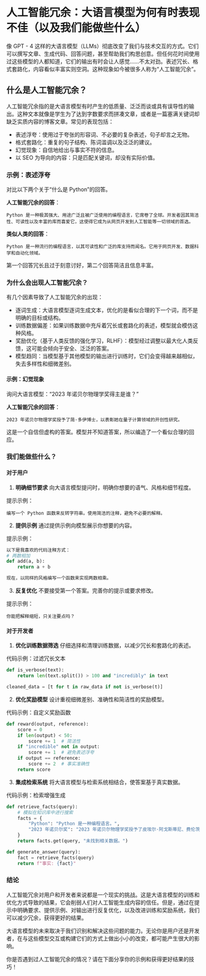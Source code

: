 # 人工智能冗余：大语言模型为何有时表现不佳（以及我们能做些什么）

像 GPT - 4 这样的大语言模型（LLMs）彻底改变了我们与技术交互的方式。它们可以撰写文章、生成代码、回答问题，甚至帮助我们构思创意。但任何花时间使用过这些模型的人都知道，它们的输出有时会让人感觉……不太对劲。表述冗长、格式套路化，内容看似丰富实则空洞。这种现象如今被很多人称为“人工智能冗余”。

## 什么是人工智能冗余？
人工智能冗余指的是大语言模型有时产生的低质量、泛泛而谈或具有误导性的输出。这种文本就像是学生为了达到字数要求而拼凑文章，或者是一篇塞满关键词却缺乏实质内容的博客文章。常见的表现包括：
- 表述浮夸：使用过于夸张的形容词、不必要的复杂表述，句子却言之无物。
- 格式套路化：重复的句子结构、陈词滥调以及泛泛的建议。
- 幻觉现象：自信地给出与事实不符的信息。
- 以 SEO 为导向的内容：只是匹配关键词，却没有实际价值。

### 示例：表述浮夸
对比以下两个关于“什么是 Python”的回答。

**人工智能冗余的回答**：
```
Python 是一种极其强大、用途广泛且被广泛使用的编程语言，它席卷了全球。开发者因其简洁性、可读性以及丰富的库而喜爱它，这使得它成为从网页开发到人工智能等一切领域的首选。
```
**类似人类的回答**：
```
Python 是一种流行的编程语言，以其可读性和广泛的库支持而闻名。它用于网页开发、数据科学和自动化领域。
```
第一个回答冗长且过于刻意讨好，第二个回答简洁且信息丰富。

### 为什么会出现人工智能冗余？
有几个因素导致了人工智能冗余的出现：
- 逐词生成：大语言模型逐词生成文本，优化的是看似合理的下一个词，而不是明确的目标或结构。
- 训练数据偏差：如果训练数据中充斥着冗长或套路化的表述，模型就会模仿这种风格。
- 奖励优化（基于人类反馈的强化学习，RLHF）：模型经过调整以最大化人类反馈，这可能会倾向于安全、泛泛的答案。
- 模型趋同：当模型基于其他模型的输出进行训练时，它们会变得越来越相似，失去多样性和细微差别。

#### 示例：幻觉现象
询问大语言模型：“2023 年诺贝尔物理学奖得主是谁？”

**人工智能冗余的回答**：
```
2023 年诺贝尔物理学奖授予了简·多伊博士，以表彰她在量子计算领域的开创性研究。
```
这是一个自信但虚构的答案。模型并不知道答案，所以编造了一个看似合理的回应。

### 我们能做些什么？

#### 对于用户
1. **明确细节要求**
向大语言模型提问时，明确你想要的语气、风格和细节程度。

提示示例：
```
编写一个 Python 函数来反转字符串。使用简洁的注释，避免不必要的解释。
```

2. **提供示例**
通过提供示例向模型展示你想要的内容。

提示示例：
```python
以下是我喜欢的代码注释方式：
# 两数相加
def add(a, b):
    return a + b

现在，以同样的风格编写一个函数来实现两数相乘。
```

3. **反复优化**
不要接受第一个答案。完善你的提示或要求修改。

提示示例：
```
你能把解释缩短，只关注要点吗？
```

#### 对于开发者
1. **优化训练数据筛选**
仔细选择和清理训练数据，以减少冗长和套路化的表述。

代码示例：过滤冗长文本
```python
def is_verbose(text):
    return len(text.split()) > 100 and "incredibly" in text

cleaned_data = [t for t in raw_data if not is_verbose(t)]
```

2. **优化奖励模型**
设计重视细微差别、准确性和简洁性的奖励模型。

代码示例：自定义奖励函数
```python
def reward(output, reference):
    score = 0
    if len(output) < 50:
        score += 1  # 简洁性
    if "incredible" not in output:
        score += 1  # 避免表述浮夸
    if output == reference:
        score += 2  # 事实准确性
    return score
```

3. **集成检索系统**
将大语言模型与检索系统相结合，使答案基于真实数据。

代码示例：检索增强生成
```python
def retrieve_facts(query):
    # 模拟在知识库中进行搜索
    facts = {
        "Python": "Python 是一种编程语言。",
        "2023 年诺贝尔奖": "2023 年诺贝尔物理学奖授予了皮埃尔·阿戈斯蒂尼、费伦茨·克劳斯和安妮·吕利耶。"
    }
    return facts.get(query, "未找到相关数据。")

def generate_answer(query):
    fact = retrieve_facts(query)
    return f"事实: {fact}"
```

### 结论
人工智能冗余对用户和开发者来说都是一个现实的挑战。这是大语言模型的训练和优化方式导致的结果，它会削弱人们对人工智能生成内容的信任。但是，通过在提示中明确要求、提供示例、对输出进行反复优化，以及改进训练和奖励系统，我们可以减少冗余，获得更好的结果。

大语言模型的未来取决于我们识别和解决这些问题的能力。无论你是用户还是开发者，在与这些模型交互或构建它们的方式上做出小小的改变，都可能产生很大的影响。

你是否遇到过人工智能冗余的情况？请在下面分享你的示例和获得更好结果的技巧！ 